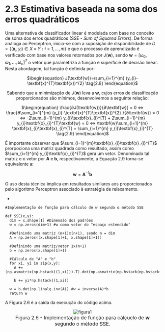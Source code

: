 <style>
    main {
        text-align: justify;
    }
    legend {
        font-size: 16px;
    }
</style>

# 2.3 Estimativa baseada na soma dos erros quadráticos

Uma alternativa de classificador linear é modelada com base no conceito de soma dos erros quadráticos (SSE - $\textit{Sum of Squared Errors}$). De forma análoga ao Perceptron, inicia-se com a suposição de disponibilidade de $D = \{(\textbf{x}_{i},y_{i}) \in \textit{X} \times \textit{Y}: i=1,...,m\}$ e que o processo de aprendizado é verificado com base nos valores retornados por $J(\textbf{w})$, sendo $\textbf{w} = [ω_{0},ω_{1},...,ω_{n}]^{T}$ o vetor que parametriza a função e superfície de decisão linear. Nesta abordagem, tal função é definida por:

<div align="center">

  $\begin{equation}
  J(\textbf{w})=\sum_{i=1}^{m} (y_{i}-\textbf{x}^{T}\textbf{x})^{2} \tag{2.8}
  \end{equation}$

Sabendo que a minimização de $J(\textbf{w})$ leva a $\textbf{w}$, cujos erros de classificação proporcionados são mínimos, desenvolvemos a seguinte relação:

$\begin{equation}
\frac{∂J(\textbf{w})}{∂\textbf{w}} = 0 ⇔ \frac{∂\sum_{i=1}^{m} (y_{i}-\textbf{x}^{T}\textbf{x})^{2} }{∂\textbf{w}} = 0 ⇔ -2\sum_{i=1}^{m} y_{i}\textbf{x}_{i}^{T} + 2\sum_{i=1}^{m} y_{i}\textbf{x}_{i}^{T}\textbf{w} = 0 ⇔ \textbf{w}\sum_{i=1}^{m} \textbf{x}_{i}\textbf{x}_{i}^{T} = \sum_{i=1}^{m} y_{i}\textbf{x}_{i}^{T} \tag{2.9}
\end{equation}$ </div>

É importante observar que $\sum_{i=1}^{m}\textbf{x}_{i}\textbf{x}_{i}^{T}$ prorpociona uma matriz quadrada como resultado, assim como $\sum_{i=1}^{m} y_{i}\textbf{x}_{i}^{T}$ gera um vetor. Denominado tal matriz e o vetor por $\textbf{A}$ e $\textbf{b}$, respectivamente, a Equação 2.9 torna-se equivalente a:

<div align="center">

$\begin{equation}
\textbf{w} = \textbf{A}^{-1}\textbf{b} \tag{2.10}
\end{equation}$ </div>

O uso desta técnica implica em resultados similares aos proporcionados pelo algoritmo Perceptron associado à estratégia de relaxamento.

-

```
#Implementação de função para cálculo de w segundo o método SSE

def SSE(x,y):
  dim = x.shape[1] #Dimensão dos padrões
  w = np.zeros(dim+1) #w como vetor do "espaço estendido"

  #Definindo uma matriz (n+1)x(n+1), sendo n = dim
  A = np.zeros((x.shape[1]+1, x.shape[1]+1))

  #Definindo uma matriz/vetor 1x(n+1)
  b = np.zeros(x.shape[1]+1)

  #Cálculo de "A" e "b"
  for xi, yi in zip(x,y):
    A += (np.asmatrix(np.hstack((1,xi))).T).dot(np.asmatrix(np.hstack(np.hstack((1,xi)))))

    b += yi*np.hstack((1,xi))

  w = b.dot(np.linalg.inv(A)) #w = inversa(A)*b
  return w
```
A Figura 2.6 é a saída da execução do código acima.

<div align="center">

![figura1](../images/metodosse.png "figura 26") <legend>Figura 2.6 - Implementação de função para cálçuclo de $\textbf{w}$ segundo o método SSE.</legend> </div>